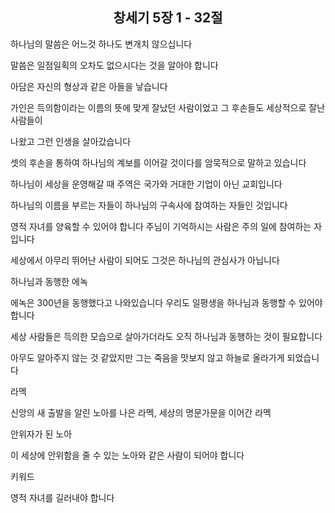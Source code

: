 <center><h2>창세기 5장 1 - 32절</h2></center>

하나님의 말씀은 어느것 하나도 변개치 않으십니다

말씀은 일점일획의 오차도 없으시다는 것을 알아야 합니다



아담은 자신의 형상과 같은 아들을 낳습니다



가인은 득의함이라는 이름의 뜻에 맞게 잘났던 사람이었고 그 후손들도 세상적으로 잘난 사람들이

나왔고 그런 인생을 살아갔습니다

셋의 후손을 통하여 하나님의 계보를 이어갈 것이다를 암묵적으로 말하고 있습니다

하나님이 세상을 운영해갈 때 주역은 국가와 거대한 기업이 아닌 교회입니다

하나님의 이름을 부르는 자들이 하나님의 구속사에 참여하는 자들인 것입니다

영적 자녀를 양육할 수 있어야 합니다 주님이 기억하시는 사람은 주의 일에 참여하는 자입니다

세상에서 아무리 뛰어난 사람이 되어도 그것은 하나님의 관심사가 아닙니다



하나님과 동행한 에녹

에녹은 300년을 동행했다고 나와있습니다 우리도 일평생을 하나님과 동행할 수 있어야 합니다

세상 사람들은 득의한 모습으로 살아가더라도 오직 하나님과 동행하는 것이 필요합니다

아무도 알아주지 않는 것 같았지만 그는 죽음을 맛보지 않고 하늘로 올라가게 되었습니다



라멕

신앙의 새 출발을 알린 노아를 나은 라멕, 세상의 명문가문을 이어간 라멕

안위자가 된 노아

이 세상에 안위함을 줄 수 있는 노아와 같은 사람이 되어야 합니다



키워드

영적 자녀를 길러내야 합니다

